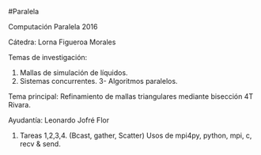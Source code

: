 #Paralela

Computación Paralela 2016

Cátedra: Lorna Figueroa Morales

Temas de investigación: 
1. Mallas de simulación de líquidos.
2. Sistemas concurrentes.
3- Algoritmos paralelos.

Tema principal:
Refinamiento de mallas triangulares mediante bisección 4T Rivara.

Ayudantía: Leonardo Jofré Flor
1. Tareas 1,2,3,4.
(Bcast, gather, Scatter)
Usos de mpi4py, python, mpi, c, recv & send.
